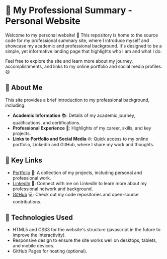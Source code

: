 # 🌟 My Professional Summary - Personal Website

Welcome to my personal website! 🚀 This repository is home to the source code for my professional summary site, where I introduce myself and showcase my academic and professional background. It's designed to be a simple, yet informative landing page that highlights who I am and what I do.

Feel free to explore the site and learn more about my journey, accomplishments, and links to my online portfolio and social media profiles. 😄

## 💼 About Me

This site provides a brief introduction to my professional background, including:

- **Academic Information** 📚: Details of my academic journey, qualifications, and certifications.
- **Professional Experience** 💼: Highlights of my career, skills, and key projects.
- **Links to Portfolio and Social Media** 🌐: Quick access to my online portfolio, LinkedIn and GitHub, where I share my work and thoughts.

## 🔗 Key Links

- [Portfolio](#) 🎨: A collection of my projects, including personal and professional work.
- [LinkedIn](#) 💼: Connect with me on LinkedIn to learn more about my professional network and background.
- [GitHub](#) 💻: Check out my code repositories and open-source contributions.

## 🚀 Technologies Used

- HTML5 and CSS3 for the website's structure (javascript in the future to improve the interactivity).
- Responsive design to ensure the site works well on desktops, tablets, and mobile devices.
- GitHub Pages for hosting (optional).
